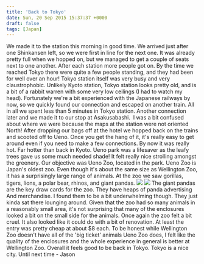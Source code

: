 ```yaml
---
title: 'Back to Tokyo'
date: Sun, 20 Sep 2015 15:37:37 +0000
draft: false
tags: [Japan]
---
```


We made it to the station this morning in good time. We arrived just after one Shinkansen left, so we were first in line for the next one. It was already pretty full when we hopped on, but we managed to get a couple of seats next to one another. After each station more people got on. By the time we reached Tokyo there were quite a few people standing, and they had been for well over an hour! Tokyo station itself was very busy and very claustrophobic. Unlikely Kyoto station, Tokyo station looks pretty old, and is a bit of a rabbit warren with some very low ceilings (I had to watch my head). Fortunately we're a bit experienced with the Japanese railways by now, so we quickly found our connection and escaped on another train. All in all we spent less than 5 minutes in Tokyo station. Another connection later and we made it to our stop at Asakusabashi.  I was a bit confused about where we were because the maps at the station were not oriented North! After dropping our bags off at the hotel we hopped back on the trains and scooted off to Ueno. Once you get the hang of it, it's really easy to get around even if you need to make a few connections. By now it was really hot. Far hotter than back in Kyoto. Ueno park was a lifesaver as the leafy trees gave us some much needed shade! It felt really nice strolling amongst the greenery. Our objective was Ueno Zoo, located in the park. Ueno Zoo is Japan's oldest zoo. Even though it's about the same size as Wellington Zoo, it has a surprisingly large range of animals. At the zoo we saw gorillas, tigers, lions, a polar bear, rhinos, and giant pandas. [![](https://jovialdragon.files.wordpress.com/2015/09/img_1309-0.jpg)](https://jovialdragon.files.wordpress.com/2015/09/img_1309-0.jpg) [![](https://jovialdragon.files.wordpress.com/2015/09/img_1312-0.jpg)](https://jovialdragon.files.wordpress.com/2015/09/img_1312-0.jpg) The giant pandas are the key draw cards for the zoo. They have heaps of panda advertising And merchandise. I found them to be a bit underwhelming though. They just kinda sat there lounging around. Given that the zoo had so many animals in a reasonably small area, it's not surprising that many of the enclosures looked a bit on the small side for the animals. Once again the zoo felt a bit cruel. It also looked like it could do with a bit of renovation. At least the entry was pretty cheap at about $8 each. To be honest while Wellington Zoo doesn't have all of the 'big ticket' animals Ueno Zoo does, I felt like the quality of the enclosures and the whole experience in general is better at Wellington Zoo. Overall it feels good to be back in Tokyo. Tokyo is a nice city. Until next time - Jason
